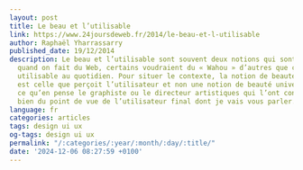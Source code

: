```yaml
---
layout: post
title: Le beau et l’utilisable
link: https://www.24joursdeweb.fr/2014/le-beau-et-l-utilisable
author: Raphaël Yharrassarry
published_date: 19/12/2014
description: Le beau et l’utilisable sont souvent deux notions qui sont mises en opposition
  quand on fait du Web, certains voudraient du « Wahou » d’autres que ça soit simplement
  utilisable au quotidien. Pour situer le contexte, la notion de beauté qui nous intéresse
  est celle que perçoit l’utilisateur et non une notion de beauté universelle ni même
  ce qu’en pense le graphiste ou le directeur artistiques qui l’ont conçue. C’est
  bien du point de vue de l’utilisateur final dont je vais vous parler.
language: fr
categories: articles
tags: design ui ux
og-tags: design ui ux
permalink: "/:categories/:year/:month/:day/:title/"
date: '2024-12-06 08:27:59 +0100'
---
```

